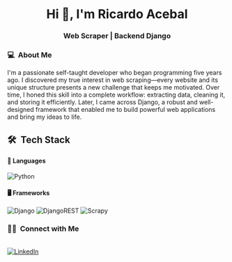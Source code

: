 <h1 align="center">Hi 👋, I'm Ricardo Acebal</h1>
<h3 align="center"> Web Scraper | Backend Django </h3>

### 💻 &nbsp;About Me 
I'm a passionate self-taught developer who began programming five years ago.
I discovered my true interest in web scraping—every website and its unique structure presents a new challenge that keeps me motivated.
Over time, I honed this skill into a complete workflow: extracting data, cleaning it, and storing it efficiently.
Later, I came across Django, a robust and well-designed framework that enabled me to build powerful web applications and bring my ideas to life.

## 🛠 &nbsp;Tech Stack

#### 🔧 Languages

![Python](https://img.shields.io/badge/Python-%2314354C.svg?style=for-the-badge&logo=python&logoColor=white)

#### 🖥️ Frameworks

![Django](https://img.shields.io/badge/django-%23092E20.svg?style=for-the-badge&logo=django&logoColor=white)
![DjangoREST](https://img.shields.io/badge/DJANGO-REST-ff1709?style=for-the-badge&logo=django&logoColor=white&color=ff1709&labelColor=gray)
![Scrapy](https://img.shields.io/badge/scrapy-%2360a839.svg?style=for-the-badge&logo=scrapy&logoColor=d1d2d3)

<h3> 🤝🏻 &nbsp;Connect with Me </h3> 
<p align="left">
<br>
<a href="https://www.linkedin.com/in/ricardo-acebal-3280a9251/"><img src="https://img.shields.io/badge/linkedin-%230077B5.svg?&style=for-the-badge&logo=linkedin&logoColor=white" alt="LinkedIn" /></a>&nbsp;
</p>

<!--
**richardrc909/richardrc909** is a ✨ _special_ ✨ repository because its `README.md` (this file) appears on your GitHub profile.

Here are some ideas to get you started:

- 🔭 I’m currently working on ...
- 🌱 I’m currently learning ...
- 👯 I’m looking to collaborate on ...
- 🤔 I’m looking for help with ...
- 💬 Ask me about ...
- 📫 How to reach me: ...
- 😄 Pronouns: ...
- ⚡ Fun fact: ...
-->
